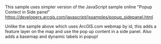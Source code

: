 This sample uses simpler version of the JavaScript sample online "Popup Contect in Side panel"
https://developers.arcgis.com/javascript/jssamples/popup_sidepanel.html

Unlike the sample above which uses ArcGIS.com webmap by id, this adds a feature layer on the map and use the pop up content in a side panel.
Also adds a basemap and dynamic labels in popup!